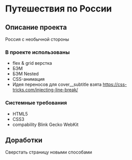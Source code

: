 # **Путешествия по России**


## **Описание проекта**
Россия с необычной стороны

### **В проекте использованы**
* flex & grid верстка
* БЭМ
* БЭМ Nested
* CSS-анимация
* Идея переносов для cover__subtitle взята https://css-tricks.com/injecting-line-break/


### **Системные требования**
* HTML5
* CSS3
* compability Blink Gecko WebKit

## **Доработки**
Сверстать страницу новыми способами
